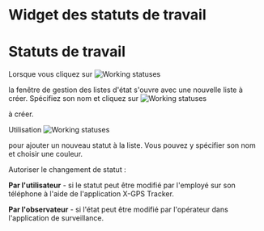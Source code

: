 # Widget des statuts de travail

# Statuts de travail

Lorsque vous cliquez sur ![Working statuses](https://www.navixy.com/wp-content/uploads/2021/09/zjhopml.png)

 la fenêtre de gestion des listes d'état s'ouvre avec une nouvelle liste à créer. Spécifiez son nom et cliquez sur ![Working statuses](https://www.navixy.com/wp-content/uploads/2021/09/avcljbl.png)

 à créer.

Utilisation ![Working statuses](https://www.navixy.com/wp-content/uploads/2021/09/fxnvkwl-1.png)

 pour ajouter un nouveau statut à la liste. Vous pouvez y spécifier son nom et choisir une couleur.

Autoriser le changement de statut :

**Par l'utilisateur** - si le statut peut être modifié par l'employé sur son téléphone à l'aide de l'application X-GPS Tracker.

**Par l'observateur** - si l'état peut être modifié par l'opérateur dans l'application de surveillance.